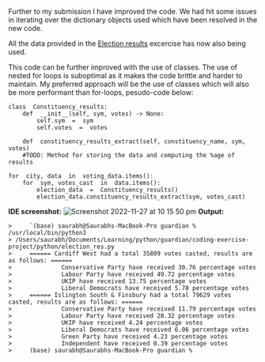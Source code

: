 
Further to my submission I have improved the code. We had hit some issues in iterating over the dictionary objects used which have been resolved in the new code.

All the data provided in the [Election results](https://github.com/guardian/coding-exercises/tree/main/election-results) excercise has now also being used.

This code can be further improved with the use of classes. The use of nested for loops is suboptimal as it makes the code brittle and harder to maintain. My preferred approach will be the use of classes which will also be more performant than for-loops, pesudo-code below:

    class  Constituency_results:
    	def  __init__(self, sym, votes) -> None:
    		self.sym  =  sym
    		self.votes  =  votes
    	
    	def  constituency_results_extract(self, constituency_name, sym, votes)
    	#TODO: Method for storing the data and computing the %age of results
    
    for  city, data  in  voting_data.items():
    	for  sym, votes_cast  in  data.items():
    		election_data  =  Constituency_results()
    		election_data.constituency_results_extract(sym, votes_cast)



**IDE screenshot:**
![Screenshot 2022-11-27 at 10 15 50 pm](https://user-images.githubusercontent.com/9202957/204162889-cec0eccd-00a2-477b-aea0-6d31dd3f7536.png)
**Output:**

    >     `(base) saurabh@Saurabhs-MacBook-Pro guardian % /usr/local/bin/python3
    > /Users/saurabh/Documents/Learning/python/guardian/coding-exercise-project/python/election_res.py
    >     ====== Cardiff West had a total 35809 votes casted, results are as follows: ======
    >              Conservative Party have received 30.76 percentage votes
    >              Labour Party have received 49.72 percentage votes
    >              UKIP have received 13.75 percentage votes
    >              Liberal Democrats have received 5.78 percentage votes
    >     ====== Islington South & Finsbury had a total 79629 votes casted, results are as follows: ======
    >              Conservative Party have received 11.79 percentage votes
    >              Labour Party have received 28.32 percentage votes
    >              UKIP have received 4.24 percentage votes
    >              Liberal Democrats have received 6.06 percentage votes
    >              Green Party have received 4.23 percentage votes
    >              Independent have received 0.39 percentage votes
    >     (base) saurabh@Saurabhs-MacBook-Pro guardian %

